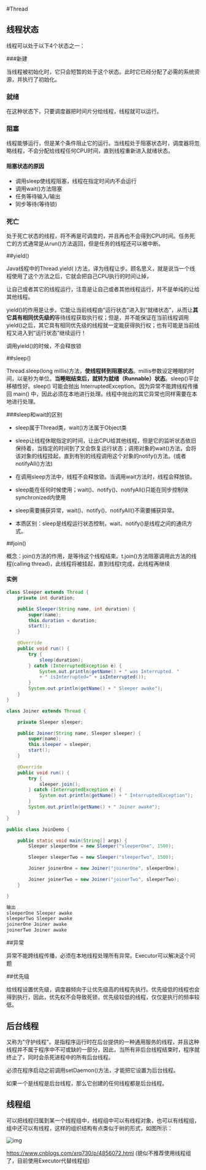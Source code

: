 #Thread



## 线程状态

线程可以处于以下4个状态之一：

###新建

当线程被初始化时，它只会短暂的处于这个状态。此时它已经分配了必需的系统资源，并执行了初始化。



### 就绪

在这种状态下，只要调度器把时间片分给线程，线程就可以运行。



### 阻塞

线程能够运行，但是某个条件阻止它的运行。当线程处于阻塞状态时，调度器将忽略线程，不会分配给线程任何CPU时间，直到线程重新进入就绪状态。



#### 阻塞状态的原因

- 调用sleep使线程阻塞，线程在指定时间内不会运行
- 调用wait()方法阻塞
- 任务等待输入/输出
- 同步等待(等待锁)





### 死亡

处于死亡状态的线程，将不再是可调度的，并且再也不会得到CPU时间。任务死亡的方式通常是从run()方法返回，但是任务的线程还可以被中断。









##yield()

Java线程中的Thread.yield( )方法，译为线程让步。顾名思义，就是说当一个线程使用了这个方法之后，它就会把自己CPU执行的时间让掉，

让自己或者其它的线程运行，注意是让自己或者其他线程运行，并不是单纯的让给其他线程。

 

yield()的作用是让步。它能让当前线程由“运行状态”进入到“就绪状态”，从而让**其它具有相同优先级的**等待线程获取执行权；但是，并不能保证在当前线程调用yield()之后，其它具有相同优先级的线程就一定能获得执行权；也有可能是当前线程又进入到“运行状态”继续运行！



调用yield()的时候，不会释放锁





##sleep()

Thread.sleep(long millis)方法，**使线程转到阻塞状态**。millis参数设定睡眠的时间，以毫秒为单位。**当睡眠结束后，就转为就绪（Runnable）状态**。sleep()平台移植性好。sleep() 可能会抛出 InterruptedException。因为异常不能跨线程传播回 main() 中，因此必须在本地进行处理。线程中抛出的其它异常也同样需要在本地进行处理。



###sleep和wait的区别

- sleep属于Thread类，wait()方法属于Object类

- sleep让线程休眠指定的时间，让出CPU给其他线程，但是它的监听状态依旧保持着，当指定的时间到了又会恢复运行状态；调用对象的wait()方法，会将该对象的线程挂起，直到有别的线程调用这个对象的notify()方法。(或者notifyAll()方法)

- 在调用sleep方法中，线程不会释放锁。当调用wait方法时，线程会释放锁。

- sleep能在任何时候使用；wait()、notify()、notifyAll()只能在同步控制块synchronized内使用

- sleep需要捕获异常，wait()、notify()、notifyAll()不需要捕获异常。

- 本质区别：sleep是线程运行状态控制，wait、notify()是线程之间的通讯方式。



##join()

概念：join()方法的作用，是等待这个线程结束。t.join()方法阻塞调用此方法的线程(calling thread)，此线程将被挂起，直到线程t完成，此线程再继续



#### 实例

```java
class Sleeper extends Thread {
    private int duration;

    public Sleeper(String name, int duration) {
        super(name);
        this.duration = duration;
        start();
    }

    @Override
    public void run() {
        try {
            sleep(duration);
        } catch (InterruptedException e) {
            System.out.println(getName() + " was Interrupted. "
            + " isInterrupted=" + isInterrupted());
        }
        System.out.println(getName() + " Sleeper awake");
    }
}

class Joiner extends Thread {

    private Sleeper sleeper;

    public Joiner(String name, Sleeper sleeper) {
        super(name);
        this.sleeper = sleeper;
        start();
    }

    @Override
    public void run() {
        try {
            sleeper.join();
        } catch (InterruptedException e) {
            System.out.println(getName() + " InterruptedException");
        }
        System.out.println(getName() + " Joiner awake");
    }
}

public class JoinDemo {

    public static void main(String[] args) {
        Sleeper sleeperOne = new Sleeper("sleeperOne", 1500);

        Sleeper sleeperTwo = new Sleeper("sleeperTwo", 1500);

        Joiner joinerOne = new Joiner("joinerOne", sleeperOne);

        Joiner joinerTwo = new Joiner("joinerTwo", sleeperTwo);
    }

}

输出
sleeperOne Sleeper awake
sleeperTwo Sleeper awake
joinerOne Joiner awake
joinerTwo Joiner awake
```







##异常

异常不能跨线程传播，必须在本地线程处理所有异常。Executor可以解决这个问题







##优先级

给线程设置优先级，调度器倾向于让优先级高的线程先执行。优先级低的线程也会得到执行，因此，优先权不会导致死锁，优先级较低的线程，仅仅是执行的频率较低。



## 后台线程

又称为"守护线程"。是指程序运行时在后台提供的一种通用服务的线程，并且这种线程并不属于程序中不可或缺的一部分，因此，当所有非后台线程结束时，程序就终止了，同时会杀死进程中的所有后台线程。

必须在程序启动之前调用setDaemon()方法，才能把它设置为后台线程。

如果一个是线程是后台线程，那么它创建的任何线程都是后台线程。



## 线程组

可以把线程归属到某一个线程组中，线程组中可以有线程对象，也可以有线程组，组中还可以有线程，这样的组织结构有点类似于树的形式，如图所示：

![img](https://images2015.cnblogs.com/blog/801753/201510/801753-20151005180622909-789401754.png)

https://www.cnblogs.com/xrq730/p/4856072.html  (貌似不推荐使用线程组了，目前使用Executor代替线程组)